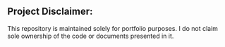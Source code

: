 ## Project Disclaimer:

This repository is maintained solely for portfolio purposes. I do not claim sole ownership of the code or documents presented in it.
